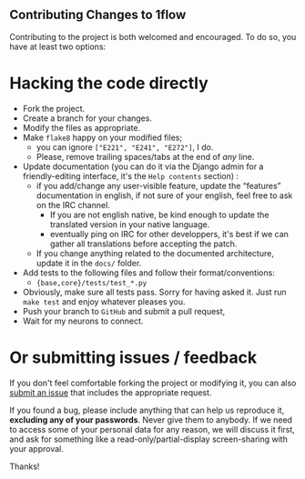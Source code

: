 Contributing Changes to 1flow
-----------------------------

Contributing to the project is both welcomed and encouraged. To do so, you have at least two options:

# Hacking the code directly

- Fork the project.
- Create a branch for your changes.
- Modify the files as appropriate.
- Make `flake8` happy on your modified files;
	- you can ignore `["E221", "E241", "E272"]`, I do.
	- Please, remove trailing spaces/tabs at the end of *any* line.
-  Update documentation (you can do it via the Django admin for a friendly-editing interface, it's the `Help contents` section) :
	- if you add/change any user-visible feature, update the “features” documentation in english, if not sure of your english, feel free to ask on the IRC channel.
		- If you are not english native, be kind enough to update the translated version in your native language.
		- eventually ping on IRC for other developpers, it's best if we can gather all translations before accepting the patch.
	- If you change anything related to the documented architecture, update it in the `docs/` folder.
- Add tests to the following files and follow their format/conventions:
    - `{base,core}/tests/test_*.py`
-  Obviously, make sure all tests pass. Sorry for having asked it. Just run `make test` and enjoy whatever pleases you.
- Push your branch to `GitHub` and submit a pull request,
- Wait for my neurons to connect.

# Or submitting issues / feedback

If you don't feel comfortable forking the project or modifying it, you can also [submit an issue](https://github.com/1flow/1flow/issues) that includes the appropriate request.

If you found a bug, please include anything that can help us reproduce it, **excluding any of your passwords**. Never give them to anybody. If we need to access some of your personal data for any reason, we will discuss it first, and ask for something like a read-only/partial-display screen-sharing with your approval.

Thanks!
